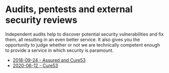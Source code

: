 # Audits, pentests and external security reviews

Independent audits help to discover potential security vulnerabilities and fix them, all resulting
in an even better service. It also gives you the opportunity to judge whether or not we are
technically competent enough to provide a service in which security is paramount.

* [2018-09-24 - Assured and Cure53](./2018-09-24-assured-cure53.md)
* [2020-06-12 - Cure53](./2020-06-12-cure53.md)
